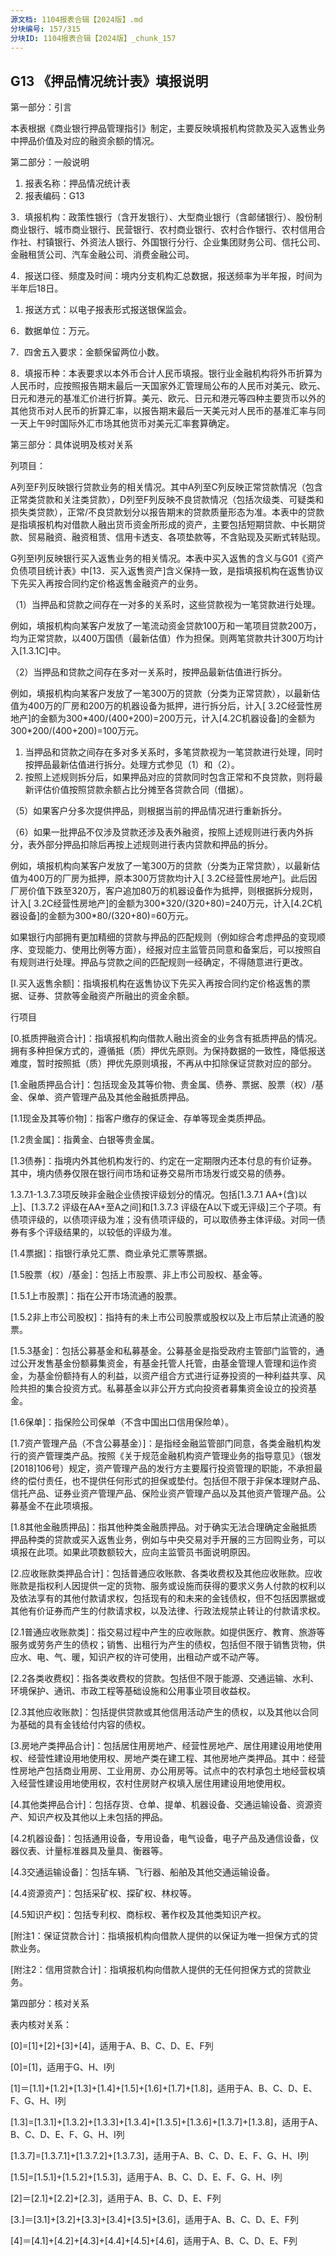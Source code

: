 ```yaml
---
源文档: 1104报表合辑【2024版】.md
分块编号: 157/315
分块ID: 1104报表合辑【2024版】_chunk_157
---
```


## G13 《押品情况统计表》填报说明

第一部分：引言

本表根据《商业银行押品管理指引》制定，主要反映填报机构贷款及买入返售业务中押品价值及对应的融资余额的情况。

第二部分：一般说明

1. 报表名称：押品情况统计表
2. 报表编码：G13

3．填报机构：政策性银行（含开发银行）、大型商业银行（含邮储银行）、股份制商业银行、城市商业银行、民营银行、农村商业银行、农村合作银行、农村信用合作社、村镇银行、外资法人银行、外国银行分行、企业集团财务公司、信托公司、金融租赁公司、汽车金融公司、消费金融公司。

4．报送口径、频度及时间：境内分支机构汇总数据，报送频率为半年报，时间为半年后18日。

1. 报送方式：以电子报表形式报送银保监会。

6．数据单位：万元。

7．四舍五入要求：金额保留两位小数。

8．填报币种：本表要求以本外币合计人民币填报。银行业金融机构将外币折算为人民币时，应按照报告期末最后一天国家外汇管理局公布的人民币对美元、欧元、日元和港元的基准汇价进行折算。美元、欧元、日元和港元等四种主要货币以外的其他货币对人民币的折算汇率，以报告期末最后一天美元对人民币的基准汇率与同一天上午9时国际外汇市场其他货币对美元汇率套算确定。

第三部分：具体说明及核对关系

列项目：

A列至F列反映银行贷款业务的相关情况。其中A列至C列反映正常贷款情况（包含正常类贷款和关注类贷款），D列至F列反映不良贷款情况（包括次级类、可疑类和损失类贷款），正常/不良贷款划分以报告期末的贷款质量形态为准。本表中的贷款是指填报机构对借款人融出货币资金所形成的资产，主要包括短期贷款、中长期贷款、贸易融资、融资租赁、信用卡透支、各项垫款等，不含贴现及买断式转贴现。

G列至I列反映银行买入返售业务的相关情况。本表中买入返售的含义与G01《资产负债项目统计表》中[13．买入返售资产]含义保持一致，是指填报机构在返售协议下先买入再按合同约定价格返售金融资产的业务。

[A/D/G押品价值\_起始估值]:是指填报机构在签订贷款/买入返售合约时，对客户所提供的抵质押品价值进行初次评估的结果。按照《商业银行押品管理指引》第17条要求，商业银行应遵循客观、审慎原则，依据评估准则及相关规程、规范，明确各类押品的估值方法，并保持连续性。原则上，对于有活跃交易市场、有明确交易价格的押品，应参考市场价格确定押品价值。采用其他方法估值时，评估价值不能超过当前合理市场价格。

[B/E/H押品价值\_最新估值]:是指距报告期末最近一次的抵质押品评估价值。按照《商业银行押品管理指引》第18条要求，商业银行应根据不同押品的价值波动特性，合理确定价值重估频率，每年应至少重估一次。价格波动较大的押品应适当提高重估频率，有活跃交易市场的金融质押品应进行盯市估值。

[C/F贷款余额]:是指各类押品所对应的贷款余额情况。如押品与贷款无法一一对应，依据押品的最新估值对贷款余额按比例进行拆分。主要包括以下情形：

（1）当押品和贷款之间存在一对多的关系时，这些贷款视为一笔贷款进行处理。

例如，填报机构向某客户发放了一笔流动资金贷款100万和一笔项目贷款200万，均为正常贷款，以400万国债（最新估值）作为担保。则两笔贷款共计300万均计入[1.3.1C]中。

（2）当押品和贷款之间存在多对一关系时，按押品最新估值进行拆分。

例如，填报机构向某客户发放了一笔300万的贷款（分类为正常贷款），以最新估值为400万的厂房和200万的机器设备为抵押，进行拆分后，计入[ 3.2C经营性房地产]的金额为300\*400/(400+200)=200万元，计入[4.2C机器设备]的金额为300\*200/(400+200)=100万元。

1. 当押品和贷款之间存在多对多关系时，多笔贷款视为一笔贷款进行处理，同时按押品最新估值进行拆分。处理方式参见（1）和（2）。
2. 按照上述规则拆分后，如果押品对应的贷款同时包含正常和不良贷款，则将最新评估价值按照贷款余额占比分摊至各贷款合同（借据）。

（5）如果客户分多次提供押品，则根据当前的押品情况进行重新拆分。

（6）如果一批押品不仅涉及贷款还涉及表外融资，按照上述规则进行表内外拆分，表外部分押品扣除后再按上述规则进行表内贷款和押品的拆分。

例如，填报机构向某客户发放了一笔300万的贷款（分类为正常贷款），以最新估值为400万的厂房为抵押，原本300万贷款均计入[ 3.2C经营性房地产]。此后因厂房价值下跌至320万，客户追加80万的机器设备作为抵押，则根据拆分规则，计入[ 3.2C经营性房地产]的金额为300\*320/(320+80)=240万元，计入[4.2C机器设备]的金额为300\*80/(320+80)=60万元。

如果银行内部拥有更加精细的贷款与押品的匹配规则（例如综合考虑押品的变现顺序、变现能力、使用比例等方面），经报对应主监管员同意和备案后，可以按照自有规则进行处理。押品与贷款之间的匹配规则一经确定，不得随意进行更改。

[I.买入返售余额]：指填报机构在返售协议下先买入再按合同约定价格返售的票据、证券、贷款等金融资产所融出的资金余额。

行项目

[0.抵质押融资合计]：指填报机构向借款人融出资金的业务含有抵质押品的情况。拥有多种担保方式的，遵循抵（质）押优先原则。为保持数据的一致性，降低报送难度，暂时按照抵（质）押优先原则填报，不再从中扣除保证贷款对应的部分。

[1.金融质押品合计]：包括现金及其等价物、贵金属、债券、票据、股票（权）/基金、保单、资产管理产品及其他金融抵质押品。

[1.1现金及其等价物]：指客户缴存的保证金、存单等现金类质押品。

[1.2贵金属]：指黄金、白银等贵金属。

[1.3债券]：指境内外其他机构发行的、约定在一定期限内还本付息的有价证券。其中，境内债券仅限在银行间市场和证券交易所市场发行或交易的债券。

[1.3.1 国债]:指中华人民共和国财政部代表中央政府发行的以人民币支付的国家公债，包括具有实物券面的有纸国债和没有实物券面的记账式国债。

[1.3.2 地方政府债]:指有财政收入的中央财政代理发行或地方政府自主发行的债券，包括地方政府一般债券和地方政府专项债券。该类债券也可由中央财政代理发行。

[1.3.3 央票]:指中国人民银行为调节商业银行超额准备金而向银行发行的短期债务凭证。

[1.3.4 政策性金融债]:指国家开发银行、中国进出口银行和中国农业发展银行在全国银行间债券市场、沪深交易所、商业银行柜台市场等公开交易场所发行的、按约定还本付息的金融债券。

[1.3.5 政府机构债券]:是指境内的汇金公司、铁路总公司、以及原铁道部等政府支持机构发行的债券。

[1.3.6 商业性金融债]:是指境内金融机构发行的债券。包括：（1）商业银行普通金融债、混合资本债、二级资本工具等；（2）证券公司、保险公司、财务公司、融资租赁公司、资产管理公司发行的债券；（3）金融企业短期融资券等。

[1.3.7 非金融企业债]:是指境内非金融企业所发行的债券。包括企业债，公司债，以及短期融资券、中期票据等的企业债务融资工具。

1.3.7.1-1.3.7.3项反映非金融企业债按评级划分的情况。包括[1.3.7.1 AA+(含)以上]、[1.3.7.2 评级在AA+至A之间]和[1.3.7.3 评级在A以下或无评级]三个子项。有债项评级的，以债项评级为准；没有债项评级的，可以取债券主体评级。对同一债券有多个评级结果的，以较低的评级为准。

[1.3.8 其他债券]:指其他以上未包括债券，包括资产支持证券、外国债券等。

[1.4票据]：指银行承兑汇票、商业承兑汇票等票据。

[1.5股票（权）/基金]：包括上市股票、非上市公司股权、基金等。

[1.5.1上市股票]：指在公开市场流通的股票。

[1.5.2非上市公司股权]：指持有的未上市公司股票或股权以及上市后禁止流通的股票。

[1.5.3基金]：包括公募基金和私募基金。公募基金是指受政府主管部门监管的，通过公开发售基金份额募集资金，有基金托管人托管，由基金管理人管理和运作资金，为基金份额持有人的利益，以资产组合方式进行证券投资的一种利益共享、风险共担的集合投资方式。私募基金以非公开方式向投资者募集资金设立的投资基金。

[1.6保单]：指保险公司保单（不含中国出口信用保险单）。

[1.7资产管理产品（不含公募基金）]：是指经金融监管部门同意，各类金融机构发行的资产管理类产品。按照《关于规范金融机构资产管理业务的指导意见》（银发[2018]106号）规定，资产管理产品的发行方主要履行投资管理的职能，不承担最终的偿付责任，也不提供任何形式的担保或垫付。包括但不限于非保本理财产品、信托产品、证券业资产管理产品、保险业资产管理产品以及其他资产管理产品。公募基金不在此项填报。

[1.8其他金融质押品]：指其他种类金融质押品。对于确实无法合理确定金融抵质押品种类的贷款或买入返售业务，例如与中央交易对手开展的三方回购业务，可以填报在此项。如果此项数额较大，应向主监管员书面说明原因。

[2.应收账款类押品合计]：包括普通应收账款、各类收费权及其他应收账款。应收账款是指权利人因提供一定的货物、服务或设施而获得的要求义务人付款的权利以及依法享有的其他付款请求权，包括现有的和未来的金钱债权，但不包括因票据或其他有价证券而产生的付款请求权，以及法律、行政法规禁止转让的付款请求权。

[2.1普通应收账款类]：指交易过程中产生的应收账款。如提供医疗、教育、旅游等服务或劳务产生的债权；销售、出租行为产生的债权，包括但不限于销售货物，供应水、电、气、暖，知识产权的许可使用，出租动产或不动产等。

[2.2各类收费权]：指各类收费权的贷款。包括但不限于能源、交通运输、水利、环境保护、通讯、市政工程等基础设施和公用事业项目收益权。

[2.3其他应收账款]：包括提供贷款或其他信用活动产生的债权，以及其他以合同为基础的具有金钱给付内容的债权。

[3.房地产类押品合计]：包括居住用房地产、经营性房地产、居住用建设用地使用权、经营性建设用地使用权、房地产类在建工程、其他房地产类押品。其中：经营性房地产包括商业用房、工业用房、办公用房等。试点中的农村承包土地经营权填入经营性建设用地使用权，农村住房财产权填入居住用建设用地使用权。

[4.其他类押品合计]：包括存货、仓单、提单、机器设备、交通运输设备、资源资产、知识产权及其他以上未包括的押品。

[4.2机器设备]：包括通用设备，专用设备，电气设备，电子产品及通信设备，仪器仪表、计量标准器具及量具、衡器等。

[4.3交通运输设备]：包括车辆、飞行器、船舶及其他交通运输设备。

[4.4资源资产]：包括采矿权、探矿权、林权等。

[4.5知识产权]：包括专利权、商标权、著作权及其他类知识产权。

[附注1：保证贷款合计]：指填报机构向借款人提供的以保证为唯一担保方式的贷款业务。

[附注2：信用贷款合计]：指填报机构向借款人提供的无任何担保方式的贷款业务。

第四部分：核对关系

表内核对关系：

[0]=[1]+[2]+[3]+[4]，适用于A、B、C、D、E、F列

[0]=[1]，适用于G、H、I列

[1]＝[1.1]+[1.2]+[1.3]+[1.4]+[1.5]+[1.6]+[1.7]+[1.8]，适用于A、B、C、D、E、F、G、H、I列

[1.3]=[1.3.1]+[1.3.2]+[1.3.3]+[1.3.4]+[1.3.5]+[1.3.6]+[1.3.7]+[1.3.8]，适用于A、B、C、D、E、F、G、H、I列

[1.3.7]=[1.3.7.1]+[1.3.7.2]+[1.3.7.3]，适用于A、B、C、D、E、F、G、H、I列

[1.5]=[1.5.1]+[1.5.2]+[1.5.3]，适用于A、B、C、D、E、F、G、H、I列

[2]＝[2.1]+[2.2]+[2.3]，适用于A、B、C、D、E、F列

[3.]＝[3.1]+[3.2]+[3.3]+[3.4]+[3.5]+[3.6]，适用于A、B、C、D、E、F列

[4]＝[4.1]+[4.2]+[4.3]+[4.4]+[4.5]+[4.6]，适用于A、B、C、D、E、F列
